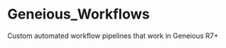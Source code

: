 Geneious_Workflows
==================

Custom automated workflow pipelines that work in Geneious R7+
